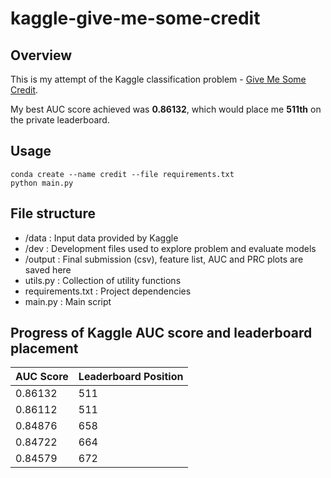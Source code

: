 # kaggle-give-me-some-credit

## Overview
This is my attempt of the Kaggle classification problem - [Give Me Some Credit](https://www.kaggle.com/c/GiveMeSomeCredit).

My best AUC score achieved was **0.86132**, which would place me **511th** on the private leaderboard.

## Usage
```
conda create --name credit --file requirements.txt
python main.py
```

## File structure
- /data : Input data provided by Kaggle
- /dev : Development files used to explore problem and evaluate models
- /output : Final submission (csv), feature list, AUC and PRC plots are saved here
- utils.py : Collection of utility functions
- requirements.txt : Project dependencies
- main.py : Main script

## Progress of Kaggle AUC score and leaderboard placement

| AUC Score  | Leaderboard Position |
|------------|----------------------|
|0.86132| 511 |
|0.86112| 511|
|0.84876 | 658|
|0.84722 | 664|
|0.84579 | 672|